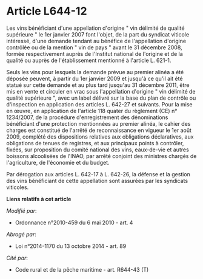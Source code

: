 # Article L644-12

Les vins bénéficiant d'une appellation d'origine " vin délimité de qualité supérieure " le 1er janvier 2007 font l'objet, de
la part du syndicat viticole intéressé, d'une demande tendant au bénéfice de l'appellation d'origine contrôlée ou de la
mention " vin de pays " avant le 31 décembre 2008, formée respectivement auprès de l'Institut national de l'origine et de la
qualité ou auprès de l'établissement mentionné à l'article L. 621-1. 

Seuls les vins pour lesquels la demande prévue au premier alinéa a été déposée peuvent, à partir du 1er janvier 2009 et
jusqu'à ce qu'il ait été statué sur cette demande et au plus tard jusqu'au 31 décembre 2011, être mis en vente et circuler en
vrac sous l'appellation d'origine " vin délimité de qualité supérieure ", avec un label délivré sur la base du plan de
contrôle ou d'inspection en application des articles L. 642-27 et suivants. Pour la mise en œuvre, en application de
l'article 118 quater du règlement (CE) n° 1234/2007, de la procédure d'enregistrement des dénominations bénéficiant d'une
protection mentionnées au premier alinéa, le cahier des charges est constitué de l'arrêté de reconnaissance en vigueur le 1er
août 2009, complété des dispositions relatives aux obligations déclaratives, aux obligations de tenues de registres, et aux
principaux points à contrôler, fixées, sur proposition du comité national des vins, eaux-de-vie et autres boissons
alcoolisées de l'INAO, par arrêté conjoint des ministres chargés de l'agriculture, de l'économie et du budget. 

Par dérogation aux articles L. 642-17 à L. 642-26, la défense et la gestion des vins bénéficiant de cette appellation sont
assurées par les syndicats viticoles.

**Liens relatifs à cet article**

_Modifié par_:

  - Ordonnance n°2010-459 du 6 mai 2010 - art. 4

_Abrogé par_:

  - Loi n°2014-1170 du 13 octobre 2014 - art. 89

_Cité par_:

  - Code rural et de la pêche maritime - art. R644-43 (T)
